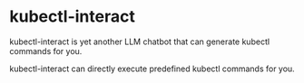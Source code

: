 # kubectl-interact

kubectl-interact is yet another LLM chatbot that can generate kubectl commands for you.

kubectl-interact can directly execute predefined kubectl commands for you.